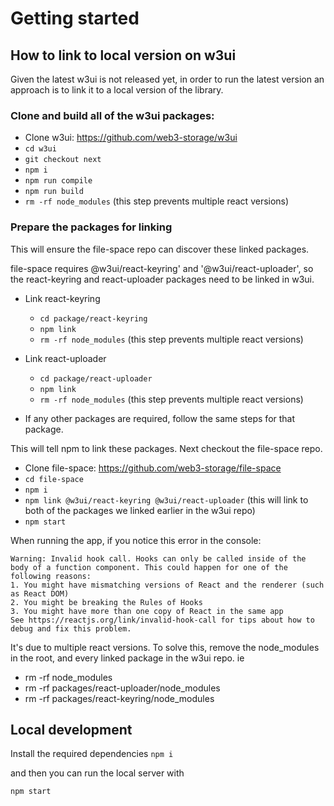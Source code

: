 # Getting started
## How to link to local version on w3ui
Given the latest w3ui is not released yet, in order to run the latest version an approach is to link it to a local version of the library.

### Clone and build all of the w3ui packages:
* Clone w3ui: https://github.com/web3-storage/w3ui
* `cd w3ui`
* `git checkout next`
* `npm i`
* `npm run compile`
* `npm run build`
* `rm -rf node_modules` (this step prevents multiple react versions)

### Prepare the packages for linking
This will ensure the file-space repo can discover these linked packages.

file-space requires @w3ui/react-keyring' and '@w3ui/react-uploader', so the react-keyring and react-uploader packages need to be linked in w3ui.

* Link react-keyring
    * `cd package/react-keyring`
    * `npm link`
    * `rm -rf node_modules` (this step prevents multiple react versions)

* Link react-uploader
    * `cd package/react-uploader`
    * `npm link`
    * `rm -rf node_modules` (this step prevents multiple react versions)

* If any other packages are required, follow the same steps for that package.

This will tell npm to link these packages. Next checkout the file-space repo. 
* Clone file-space: https://github.com/web3-storage/file-space
* `cd file-space`
* `npm i`
* `npm link @w3ui/react-keyring @w3ui/react-uploader` (this will link to both of the packages we linked earlier in the w3ui repo)
* `npm start`

When running the app, if you notice this error in the console:
```
Warning: Invalid hook call. Hooks can only be called inside of the body of a function component. This could happen for one of the following reasons:
1. You might have mismatching versions of React and the renderer (such as React DOM)
2. You might be breaking the Rules of Hooks
3. You might have more than one copy of React in the same app
See https://reactjs.org/link/invalid-hook-call for tips about how to debug and fix this problem.
```
It's due to multiple react versions. To solve this, remove the node_modules in the root, and every linked package in the w3ui repo. ie
* rm -rf node_modules
* rm -rf packages/react-uploader/node_modules
* rm -rf packages/react-keyring/node_modules

## Local development
Install the required dependencies 
```npm i```

and then you can run the local server with

```
npm start
```
